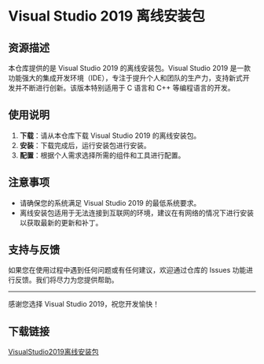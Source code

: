 # Visual Studio 2019 离线安装包

## 资源描述

本仓库提供的是 Visual Studio 2019 的离线安装包。Visual Studio 2019 是一款功能强大的集成开发环境（IDE），专注于提升个人和团队的生产力，支持新式开发并不断进行创新。该版本特别适用于 C 语言和 C++ 等编程语言的开发。

## 使用说明

1. **下载**：请从本仓库下载 Visual Studio 2019 的离线安装包。
2. **安装**：下载完成后，运行安装包进行安装。
3. **配置**：根据个人需求选择所需的组件和工具进行配置。

## 注意事项

- 请确保您的系统满足 Visual Studio 2019 的最低系统要求。
- 离线安装包适用于无法连接到互联网的环境，建议在有网络的情况下进行安装以获取最新的更新和补丁。

## 支持与反馈

如果您在使用过程中遇到任何问题或有任何建议，欢迎通过仓库的 Issues 功能进行反馈。我们将尽力为您提供帮助。

---

感谢您选择 Visual Studio 2019，祝您开发愉快！

## 下载链接

[VisualStudio2019离线安装包](https://pan.quark.cn/s/d63358e84ac5)